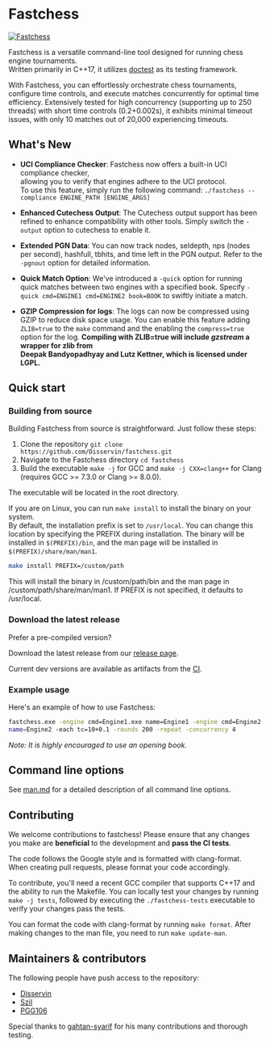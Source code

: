 # Fastchess

[![Fastchess](https://github.com/Disservin/fastchess/actions/workflows/fastchess.yml/badge.svg?branch=master)](https://github.com/Disservin/fastchess/actions/workflows/fastchess.yml)

Fastchess is a versatile command-line tool designed for running chess engine
tournaments.  
Written primarily in C++17, it utilizes [doctest](https://github.com/doctest/doctest) as its testing
framework.

With Fastchess, you can effortlessly orchestrate chess tournaments, configure
time controls, and execute matches concurrently for optimal time efficiency.
Extensively tested for high concurrency (supporting up to 250 threads) with
short time controls (0.2+0.002s), it exhibits minimal timeout issues, with only
10 matches out of 20,000 experiencing timeouts.

## What's New

- **UCI Compliance Checker**: Fastchess now offers a built-in UCI compliance checker,  
  allowing you to verify that engines adhere to the UCI protocol.  
  To use this feature, simply run the following command:
  `./fastchess --compliance ENGINE_PATH [ENGINE_ARGS]`
- **Enhanced Cutechess Output**: The Cutechess output support has been refined to
  enhance compatibility with other tools. Simply switch the `-output` option to
  cutechess to enable it.
- **Extended PGN Data**: You can now track nodes, seldepth, nps (nodes per
  second), hashfull, tbhits, and time left in the PGN output. Refer to the `-pgnout`
  option for detailed information.
- **Quick Match Option**: We've introduced a `-quick` option for running quick
  matches between two engines with a specified book. Specify
  `-quick cmd=ENGINE1 cmd=ENGINE2 book=BOOK` to swiftly initiate a match.

- **GZIP Compression for logs**: The logs can now be compressed using GZIP to
  reduce disk space usage. You can enable this feature adding `ZLIB=true` to
  the `make` command and the enabling the `compress=true` option for the log.
  **Compiling with ZLIB=true will include _gzstream_ a wrapper for zlib from**  
  **Deepak Bandyopadhyay and Lutz Kettner, which is licensed under LGPL.**

## Quick start

### Building from source

Building Fastchess from source is straightforward. Just follow these steps:

1. Clone the repository `git clone https://github.com/Disservin/fastchess.git`
2. Navigate to the Fastchess directory `cd fastchess`
3. Build the executable `make -j` for GCC and `make -j CXX=clang++` for Clang (requires GCC >= 7.3.0 or Clang >= 8.0.0).

The executable will be located in the root directory.

If you are on Linux, you can run `make install` to install the binary on your system.  
By default, the installation prefix is set to `/usr/local`. You can change this location by specifying the PREFIX during installation. The binary will be installed in `$(PREFIX)/bin`, and the man page will be installed in `$(PREFIX)/share/man/man1`.

```bash
make install PREFIX=/custom/path
```

This will install the binary in /custom/path/bin and the man page in /custom/path/share/man/man1. If PREFIX is not specified, it defaults to /usr/local.

### Download the latest release

Prefer a pre-compiled version?

Download the latest release from our [release page](https://github.com/Disservin/fastchess/releases).

Current dev versions are available as artifacts from the [CI](https://github.com/Disservin/fastchess/actions?query=is%3Asuccess+event%3Apush+branch%3Amaster).

### Example usage

Here's an example of how to use Fastchess:

```bash
fastchess.exe -engine cmd=Engine1.exe name=Engine1 -engine cmd=Engine2.exe
name=Engine2 -each tc=10+0.1 -rounds 200 -repeat -concurrency 4
```

_Note: It is highly encouraged to use an opening book._

## Command line options

See [man.md](man.md) for a detailed description of all command line options.

## Contributing

We welcome contributions to fastchess! Please ensure that any changes you make
are **beneficial** to the development and **pass the CI tests**.

The code follows the Google style and is formatted with clang-format. When
creating pull requests, please format your code accordingly.

To contribute, you'll need a recent GCC compiler that supports C++17 and the
ability to run the Makefile. You can locally test your changes by running
`make -j tests`, followed by executing the `./fastchess-tests` executable to
verify your changes pass the tests.

You can format the code with clang-format by running `make format`.
After making changes to the man file, you need to run `make update-man`.

## Maintainers & contributors

The following people have push access to the repository:

- [Disservin](https://github.com/Disservin)
- [Szil](https://github.com/SzilBalazs)
- [PGG106](https://github.com/PGG106)

Special thanks to [gahtan-syarif](https://github.com/gahtan-syarif) for his many contributions and
thorough testing.
